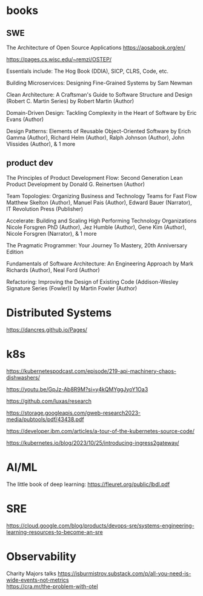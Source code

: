 # books  

## SWE 

The Architecture of Open Source Applications
https://aosabook.org/en/   

https://pages.cs.wisc.edu/~remzi/OSTEP/  

Essentials include: The Hog Book (DDIA), SICP, CLRS, Code, etc.

Building Microservices: Designing Fine-Grained Systems by Sam Newman

Clean Architecture: A Craftsman's Guide to Software Structure and Design (Robert C. Martin Series) by Robert Martin (Author)

Domain-Driven Design: Tackling Complexity in the Heart of Software by Eric Evans (Author)

Design Patterns: Elements of Reusable Object-Oriented Software by Erich Gamma (Author), Richard Helm (Author), Ralph Johnson (Author), John Vlissides (Author), & 1 more 

## product dev 

The Principles of Product Development Flow: Second Generation Lean Product Development by Donald G. Reinertsen (Author)

Team Topologies: Organizing Business and Technology Teams for Fast Flow Matthew Skelton (Author), Manuel Pais (Author), Edward Bauer (Narrator), IT Revolution Press (Publisher)

Accelerate: Building and Scaling High Performing Technology Organizations Nicole Forsgren PhD (Author), Jez Humble (Author), Gene Kim (Author), Nicole Forsgren (Narrator), & 1 more

The Pragmatic Programmer: Your Journey To Mastery, 20th Anniversary Edition

Fundamentals of Software Architecture: An Engineering Approach by Mark Richards (Author), Neal Ford (Author)

Refactoring: Improving the Design of Existing Code (Addison-Wesley Signature Series (Fowler)) by Martin Fowler (Author)  

# Distributed Systems  
https://dancres.github.io/Pages/

# k8s
https://kubernetespodcast.com/episode/219-api-machinery-chaos-dishwashers/ 

https://youtu.be/GpJz-Ab8R9M?si=y4kQMYggJyoY1Oa3 

https://github.com/luxas/research 

https://storage.googleapis.com/gweb-research2023-media/pubtools/pdf/43438.pdf 

https://developer.ibm.com/articles/a-tour-of-the-kubernetes-source-code/ 

https://kubernetes.io/blog/2023/10/25/introducing-ingress2gateway/ 

# AI/ML 
The little book of deep learning: https://fleuret.org/public/lbdl.pdf  

# SRE 
https://cloud.google.com/blog/products/devops-sre/systems-engineering-learning-resources-to-become-an-sre 

# Observability 
Charity Majors talks
https://isburmistrov.substack.com/p/all-you-need-is-wide-events-not-metrics  
https://cra.mr/the-problem-with-otel  
